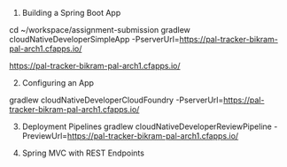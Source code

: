 1. Building a Spring Boot App

cd ~/workspace/assignment-submission 
gradlew cloudNativeDeveloperSimpleApp -PserverUrl=https://pal-tracker-bikram-pal-arch1.cfapps.io/

https://pal-tracker-bikram-pal-arch1.cfapps.io/


2. Configuring an App

gradlew cloudNativeDeveloperCloudFoundry -PserverUrl=https://pal-tracker-bikram-pal-arch1.cfapps.io/

3. Deployment Pipelines
gradlew cloudNativeDeveloperReviewPipeline -PreviewUrl=https://pal-tracker-bikram-pal-arch1.cfapps.io/

4. Spring MVC with REST Endpoints

